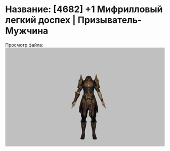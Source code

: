 # Название: [4682] +1 Мифрилловый легкий доспех | Призыватель-Мужчина

Просмотр файла:
![p080021.png](p080021.png)